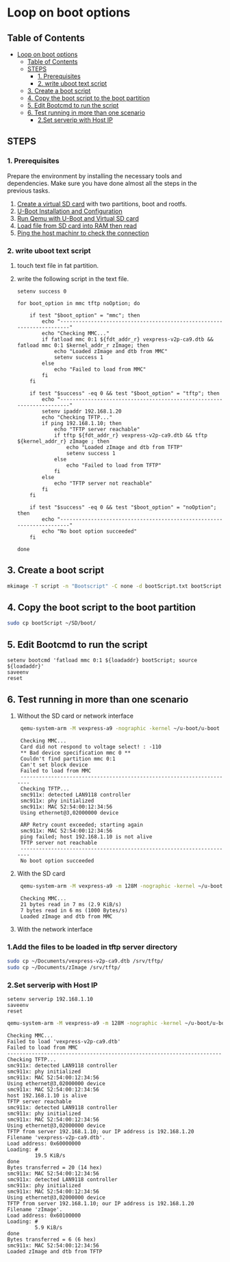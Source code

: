 # Loop on boot options

## Table of Contents

- [Loop on boot options](#loop-on-boot-options)
  - [Table of Contents](#table-of-contents)
  - [STEPS](#steps)
    - [1. Prerequisites](#1-prerequisites)
    - [2. write uboot text script](#2-write-uboot-text-script)
  - [3. Create a boot script](#3-create-a-boot-script)
  - [4. Copy the boot script to the boot partition](#4-copy-the-boot-script-to-the-boot-partition)
  - [5. Edit Bootcmd to run the script](#5-edit-bootcmd-to-run-the-script)
  - [6. Test running in more than one scenario](#6-test-running-in-more-than-one-scenario)
    - [2.Set serverip with Host IP](#2set-serverip-with-host-ip)

## STEPS

### 1. Prerequisites

Prepare the environment by installing the necessary tools and dependencies. Make sure you have done almost all the steps in the previous tasks.

1. [Create a virtual SD card](../AdminLinux_Task5/1-creatingVirtualSD.md) with two partitions, boot and rootfs.
2. [U-Boot Installation and Configuration](../AdminLinux_Task5/2-uboot%2BVSD.md)
3. [Run Qemu with U-Boot and Virtual SD card](../AdminLinux_Task5/4-bootOptions.md)
4. [Load file from SD card into RAM then read](../AdminLinux_Task5/5-LoadFileFromSD.md)
5. [Ping the host machinr to check the connection](../AdminLinux_Task5/3.uboot+network.md)

### 2. write uboot text script

1. touch text file in fat partition.
2. write the following script in the text file.

    ```uboot
    setenv success 0

    for boot_option in mmc tftp noOption; do

        if test "$boot_option" = "mmc"; then
            echo "----------------------------------------------------------------------"
            echo "Checking MMC..."
            if fatload mmc 0:1 ${fdt_addr_r} vexpress-v2p-ca9.dtb && fatload mmc 0:1 $kernel_addr_r zImage; then
                echo "Loaded zImage and dtb from MMC"
                setenv success 1
            else
                echo "Failed to load from MMC"
            fi
        fi

        if test "$success" -eq 0 && test "$boot_option" = "tftp"; then
            echo "----------------------------------------------------------------------"
            setenv ipaddr 192.168.1.20
            echo "Checking TFTP..."
            if ping 192.168.1.10; then
                echo "TFTP server reachable"
                if tftp ${fdt_addr_r} vexpress-v2p-ca9.dtb && tftp ${kernel_addr_r} zImage ; then
                    echo "Loaded zImage and dtb from TFTP"
                    setenv success 1
                else
                    echo "Failed to load from TFTP"
                fi
            else
                echo "TFTP server not reachable"
            fi
        fi

        if test "$success" -eq 0 && test "$boot_option" = "noOption"; then
            echo "----------------------------------------------------------------------"
            echo "No boot option succeeded"
        fi

    done
    ```

## 3. Create a boot script

```bash
mkimage -T script -n "Bootscript" -C none -d bootScript.txt bootScript
```

## 4. Copy the boot script to the boot partition

```bash
sudo cp bootScript ~/SD/boot/
```

## 5. Edit Bootcmd to run the script

```uboot
setenv bootcmd 'fatload mmc 0:1 ${loadaddr} bootScript; source ${loadaddr}'
saveenv
reset
```

## 6. Test running in more than one scenario

1. Without the SD card or network interface

   ```bash  
    qemu-system-arm -M vexpress-a9 -nographic -kernel ~/u-boot/u-boot
   ```

   ```uboot
    Checking MMC...
    Card did not respond to voltage select! : -110
    ** Bad device specification mmc 0 **
    Couldn't find partition mmc 0:1
    Can't set block device
    Failed to load from MMC
    ----------------------------------------------------------------------
    Checking TFTP...
    smc911x: detected LAN9118 controller
    smc911x: phy initialized
    smc911x: MAC 52:54:00:12:34:56
    Using ethernet@3,02000000 device

    ARP Retry count exceeded; starting again
    smc911x: MAC 52:54:00:12:34:56
    ping failed; host 192.168.1.10 is not alive
    TFTP server not reachable
    ----------------------------------------------------------------------
    No boot option succeeded
    ```

2. With the SD card

   ```bash
    qemu-system-arm -M vexpress-a9 -m 128M -nographic -kernel ~/u-boot/u-boot -sd ~/sd.img
   ```

   ```uboot
    Checking MMC...
    21 bytes read in 7 ms (2.9 KiB/s)
    7 bytes read in 6 ms (1000 Bytes/s)
    Loaded zImage and dtb from MMC
    ```

3. With the network interface

### 1.Add the files to be loaded in tftp server directory

```bash
sudo cp ~/Documents/vexpress-v2p-ca9.dtb /srv/tftp/
sudo cp ~/Documents/zImage /srv/tftp/
```

### 2.Set serverip with Host IP

```uboot
setenv serverip 192.168.1.10
saveenv 
reset
```

```bash
qemu-system-arm -M vexpress-a9 -m 128M -nographic -kernel ~/u-boot/u-boot -sd ~/sd.img -net nic -net tap,script=/home/hala/windows-b/ITI-android/3-AdminLinux/tap.sh
```

```uboot
Checking MMC...
Failed to load 'vexpress-v2p-ca9.dtb'
Failed to load from MMC
----------------------------------------------------------------------
Checking TFTP...
smc911x: detected LAN9118 controller
smc911x: phy initialized
smc911x: MAC 52:54:00:12:34:56
Using ethernet@3,02000000 device
smc911x: MAC 52:54:00:12:34:56
host 192.168.1.10 is alive
TFTP server reachable
smc911x: detected LAN9118 controller
smc911x: phy initialized
smc911x: MAC 52:54:00:12:34:56
Using ethernet@3,02000000 device
TFTP from server 192.168.1.10; our IP address is 192.168.1.20
Filename 'vexpress-v2p-ca9.dtb'.
Load address: 0x60000000
Loading: #
         19.5 KiB/s
done
Bytes transferred = 20 (14 hex)
smc911x: MAC 52:54:00:12:34:56
smc911x: detected LAN9118 controller
smc911x: phy initialized
smc911x: MAC 52:54:00:12:34:56
Using ethernet@3,02000000 device
TFTP from server 192.168.1.10; our IP address is 192.168.1.20
Filename 'zImage'.
Load address: 0x60100000
Loading: #
         5.9 KiB/s
done
Bytes transferred = 6 (6 hex)
smc911x: MAC 52:54:00:12:34:56
Loaded zImage and dtb from TFTP
```

